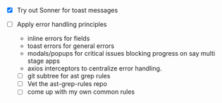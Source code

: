 - [x] Try out Sonner for toast messages
- [ ] Apply error handling principles
  - inline errors for fields
  - toast errors for general errors
  - modals/popups for critical issues blocking progress on say multi stage apps
  - axios interceptors to centralize error handling.


  - [ ] git subtree for ast grep rules
  - [ ] Vet the ast-grep-rules repo
  - [ ] come up with my own common rules
